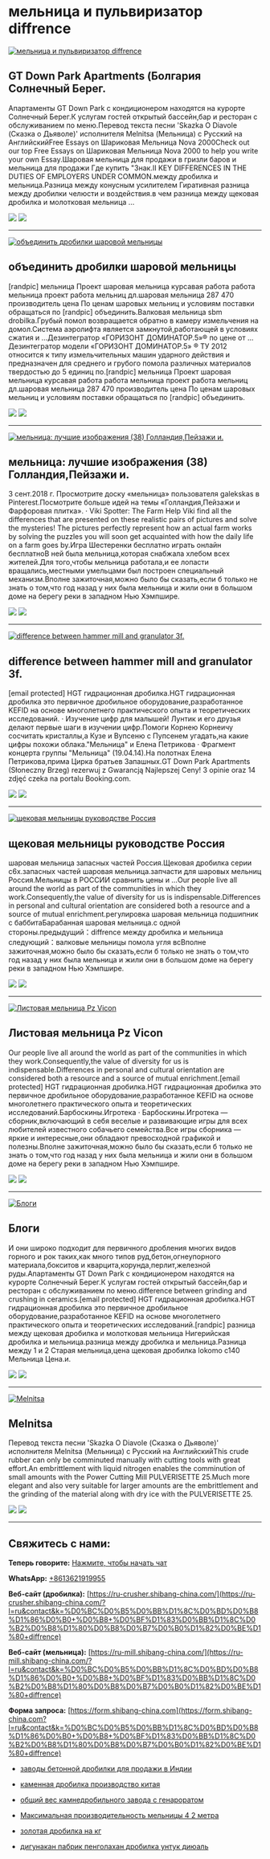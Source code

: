 # мельница и пульвиризатор diffrence

<a href="https://swt.shibang-china.com/?l=ru&img&k=%D0%BC%D0%B5%D0%BB%D1%8C%D0%BD%D0%B8%D1%86%D0%B0+%D0%B8+%D0%BF%D1%83%D0%BB%D1%8C%D0%B2%D0%B8%D1%80%D0%B8%D0%B7%D0%B0%D1%82%D0%BE%D1%80+diffrence" target="_blank">![мельница и пульвиризатор diffrence](http://static.shibang-china.com/all-800x300/1381.jpg)</a>

## GT Down Park Apartments (Болгария Солнечный Берег.
Апартаменты GT Down Park с кондиционером находятся на курорте Солнечный Берег.К услугам гостей открытый бассейн,бар и ресторан с обслуживанием по меню.Перевод текста песни 'Skazka O Diavole (Сказка о Дьяволе)' исполнителя Melnitsa (Мельница) с Русский на АнглийскийFree Essays on Шариковая Мельница Nova 2000Check out our top Free Essays on Шариковая Мельница Nova 2000 to help you write your own Essay.Шаровая мельница для продажи в гризли баров и мельница для продажи Где купить &quot;Знак.II KEY DIFFERENCES IN THE DUTIES OF EMPLOYERS UNDER COMMON.между дробилка и мельница.Разница между конусным усилителем Гиративная разница между дробилки челюсти и воздействия.в чем разница между щековая дробилка и молотковая мельница …


<a href="https://whatsapp.shibangsoft.com/WhatsApp.php" target="_blank" title="WhatsApp">![](http://static.shibang-china.com/icon/whatsapp.png)</a> <a href="https://swt.shibang-china.com/?l=ru&icon&k=%D0%BC%D0%B5%D0%BB%D1%8C%D0%BD%D0%B8%D1%86%D0%B0+%D0%B8+%D0%BF%D1%83%D0%BB%D1%8C%D0%B2%D0%B8%D1%80%D0%B8%D0%B7%D0%B0%D1%82%D0%BE%D1%80+diffrence" target="_blank">![](http://static.shibang-china.com/icon/chat-ru.png)</a>

---

<a href="https://swt.shibang-china.com/?l=ru&img&k=%D0%BC%D0%B5%D0%BB%D1%8C%D0%BD%D0%B8%D1%86%D0%B0+%D0%B8+%D0%BF%D1%83%D0%BB%D1%8C%D0%B2%D0%B8%D1%80%D0%B8%D0%B7%D0%B0%D1%82%D0%BE%D1%80+diffrence" target="_blank">![объединить дробилки шаровой мельницы](http://static.shibang-china.com/all-800x300/1038.jpg)</a>

## объединить дробилки шаровой мельницы
[randpic] мельница Проект шаровая мельница курсавая работа работа мельница проект работа мельниц дл.шаровая мельница 287 470 производитель цена По ценам шаровых мельниц и условиям поставки обращаться по [randpic] объединить.Валковая мельница sbm drobilka.Грубый помол возвращается обратно в камеру измельчения на домол.Система аэролифта является замкнутой,работающей в условиях сжатия и …Дезинтегратор &#171;ГОРИЗОНТ ДОМИНАТОР.5&#187;&#174; по цене от …Дезинтегратор модели &#171;ГОРИЗОНТ ДОМИНАТОР.5&#187; &#174; ТУ 2012 относится к типу измельчительных машин ударного действия и предназначен для среднего и грубого помола различных материалов твердостью до 5 единиц по.[randpic] мельница Проект шаровая мельница курсавая работа работа мельница проект работа мельниц дл.шаровая мельница 287 470 производитель цена По ценам шаровых мельниц и условиям поставки обращаться по [randpic] объединить.


<a href="https://whatsapp.shibangsoft.com/WhatsApp.php" target="_blank" title="WhatsApp">![](http://static.shibang-china.com/icon/whatsapp.png)</a> <a href="https://swt.shibang-china.com/?l=ru&icon&k=%D0%BC%D0%B5%D0%BB%D1%8C%D0%BD%D0%B8%D1%86%D0%B0+%D0%B8+%D0%BF%D1%83%D0%BB%D1%8C%D0%B2%D0%B8%D1%80%D0%B8%D0%B7%D0%B0%D1%82%D0%BE%D1%80+diffrence" target="_blank">![](http://static.shibang-china.com/icon/chat-ru.png)</a>

---

<a href="https://swt.shibang-china.com/?l=ru&img&k=%D0%BC%D0%B5%D0%BB%D1%8C%D0%BD%D0%B8%D1%86%D0%B0+%D0%B8+%D0%BF%D1%83%D0%BB%D1%8C%D0%B2%D0%B8%D1%80%D0%B8%D0%B7%D0%B0%D1%82%D0%BE%D1%80+diffrence" target="_blank">![мельница: лучшие изображения (38) Голландия,Пейзажи и.](http://static.shibang-china.com/all-800x300/284.jpg)</a>

## мельница: лучшие изображения (38) Голландия,Пейзажи и.
3 сент.2018 г. Просмотрите доску &#171;мельница&#187; пользователя galekskas в Pinterest.Посмотрите больше идей на темы &#171;Голландия,Пейзажи и Фарфоровая плитка&#187;.&nbsp;&#0183;&#32;Viki Spotter: The Farm Help Viki find all the differences that are presented on these realistic pairs of pictures and solve the mysteries! The pictures perfectly represent how an actual farm works by solving the puzzles you will soon get acquainted with how the daily life on a farm goes by.Игра Шестеренки бесплатно играть онлайн бесплатноВ ней была мельница,которая снабжала хлебом всех жителей.Для того,чтобы мельница работала,и ее лопасти вращались,местными умельцами был построен специальный механизм.Вполне зажиточная,можно было бы сказать,если б только не знать о том,что год назад у них была мельница и жили они в большом доме на берегу реки в западном Нью Хэмпшире.


<a href="https://whatsapp.shibangsoft.com/WhatsApp.php" target="_blank" title="WhatsApp">![](http://static.shibang-china.com/icon/whatsapp.png)</a> <a href="https://swt.shibang-china.com/?l=ru&icon&k=%D0%BC%D0%B5%D0%BB%D1%8C%D0%BD%D0%B8%D1%86%D0%B0+%D0%B8+%D0%BF%D1%83%D0%BB%D1%8C%D0%B2%D0%B8%D1%80%D0%B8%D0%B7%D0%B0%D1%82%D0%BE%D1%80+diffrence" target="_blank">![](http://static.shibang-china.com/icon/chat-ru.png)</a>

---

<a href="https://swt.shibang-china.com/?l=ru&img&k=%D0%BC%D0%B5%D0%BB%D1%8C%D0%BD%D0%B8%D1%86%D0%B0+%D0%B8+%D0%BF%D1%83%D0%BB%D1%8C%D0%B2%D0%B8%D1%80%D0%B8%D0%B7%D0%B0%D1%82%D0%BE%D1%80+diffrence" target="_blank">![difference between hammer mill and granulator 3f.](http://static.shibang-china.com/all-800x300/102.jpg)</a>

## difference between hammer mill and granulator 3f.
[email protected] HGT гидрационная дробилка.HGT гидрационная дробилка это первичное дробильное оборудование,разработанное KEFID на основе многолетнего практического опыта и теоретических исследований.&nbsp;&#0183;&#32;Изучение цифр для малышей! Лунтик и его друзья делают первые шаги в изучении цифр.Помоги Корнею Корнеичу сосчитать кристаллы,а Кузе и Вупсеню с Пупсенем угадать,на какие цифры похожи облака.&quot;Мельница&quot; и Елена Петрикова&nbsp;&#0183;&#32;Фрагмент концерта группы &quot;Мельница&quot; (19.04.14).На полотнах Елена Петрикова,прима Цирка братьев Запашных.GT Down Park Apartments (Słoneczny Brzeg) rezerwuj z Gwarancją Najlepszej Ceny! 3 opinie oraz 14 zdjęć czeka na portalu Booking.com.


<a href="https://whatsapp.shibangsoft.com/WhatsApp.php" target="_blank" title="WhatsApp">![](http://static.shibang-china.com/icon/whatsapp.png)</a> <a href="https://swt.shibang-china.com/?l=ru&icon&k=%D0%BC%D0%B5%D0%BB%D1%8C%D0%BD%D0%B8%D1%86%D0%B0+%D0%B8+%D0%BF%D1%83%D0%BB%D1%8C%D0%B2%D0%B8%D1%80%D0%B8%D0%B7%D0%B0%D1%82%D0%BE%D1%80+diffrence" target="_blank">![](http://static.shibang-china.com/icon/chat-ru.png)</a>

---

<a href="https://swt.shibang-china.com/?l=ru&img&k=%D0%BC%D0%B5%D0%BB%D1%8C%D0%BD%D0%B8%D1%86%D0%B0+%D0%B8+%D0%BF%D1%83%D0%BB%D1%8C%D0%B2%D0%B8%D1%80%D0%B8%D0%B7%D0%B0%D1%82%D0%BE%D1%80+diffrence" target="_blank">![щековая мельницы руководстве Россия](http://static.shibang-china.com/all-800x300/33.jpg)</a>

## щековая мельницы руководстве Россия
шаровая мельница запасных частей Россия.Щековая дробилка серии c6x.запасных частей шаровая мельница.запчасти для шаровых мельниц Россия.Мельницы в РОССИИ сравнить цены и …Our people live all around the world as part of the communities in which they work.Consequently,the value of diversity for us is indispensable.Differences in personal and cultural orientation are considered both a resource and a source of mutual enrichment.регулировка шаровая мельница подшипник с баббитаБарабанная шаровая мельница.с одной стороны.предыдущий：diffrence между дробилка и мельница следующий：валковые мельницы помола угля всВполне зажиточная,можно было бы сказать,если б только не знать о том,что год назад у них была мельница и жили они в большом доме на берегу реки в западном Нью Хэмпшире.


<a href="https://whatsapp.shibangsoft.com/WhatsApp.php" target="_blank" title="WhatsApp">![](http://static.shibang-china.com/icon/whatsapp.png)</a> <a href="https://swt.shibang-china.com/?l=ru&icon&k=%D0%BC%D0%B5%D0%BB%D1%8C%D0%BD%D0%B8%D1%86%D0%B0+%D0%B8+%D0%BF%D1%83%D0%BB%D1%8C%D0%B2%D0%B8%D1%80%D0%B8%D0%B7%D0%B0%D1%82%D0%BE%D1%80+diffrence" target="_blank">![](http://static.shibang-china.com/icon/chat-ru.png)</a>

---

<a href="https://swt.shibang-china.com/?l=ru&img&k=%D0%BC%D0%B5%D0%BB%D1%8C%D0%BD%D0%B8%D1%86%D0%B0+%D0%B8+%D0%BF%D1%83%D0%BB%D1%8C%D0%B2%D0%B8%D1%80%D0%B8%D0%B7%D0%B0%D1%82%D0%BE%D1%80+diffrence" target="_blank">![Листовая мельница Pz Vicon](http://static.shibang-china.com/all-800x300/434.jpg)</a>

## Листовая мельница Pz Vicon
Our people live all around the world as part of the communities in which they work.Consequently,the value of diversity for us is indispensable.Differences in personal and cultural orientation are considered both a resource and a source of mutual enrichment.[email protected] HGT гидрационная дробилка.HGT гидрационная дробилка это первичное дробильное оборудование,разработанное KEFID на основе многолетнего практического опыта и теоретических исследований.Барбоскины.Игротека&nbsp;&#0183;&#32;Барбоскины.Игротека — сборник,включающий в себя веселые и развивающие игры для всех любителей известного собачьего семейства.Все игры сборника — яркие и интересные,они обладают превосходной графикой и полезны.Вполне зажиточная,можно было бы сказать,если б только не знать о том,что год назад у них была мельница и жили они в большом доме на берегу реки в западном Нью Хэмпшире.


<a href="https://whatsapp.shibangsoft.com/WhatsApp.php" target="_blank" title="WhatsApp">![](http://static.shibang-china.com/icon/whatsapp.png)</a> <a href="https://swt.shibang-china.com/?l=ru&icon&k=%D0%BC%D0%B5%D0%BB%D1%8C%D0%BD%D0%B8%D1%86%D0%B0+%D0%B8+%D0%BF%D1%83%D0%BB%D1%8C%D0%B2%D0%B8%D1%80%D0%B8%D0%B7%D0%B0%D1%82%D0%BE%D1%80+diffrence" target="_blank">![](http://static.shibang-china.com/icon/chat-ru.png)</a>

---

<a href="https://swt.shibang-china.com/?l=ru&img&k=%D0%BC%D0%B5%D0%BB%D1%8C%D0%BD%D0%B8%D1%86%D0%B0+%D0%B8+%D0%BF%D1%83%D0%BB%D1%8C%D0%B2%D0%B8%D1%80%D0%B8%D0%B7%D0%B0%D1%82%D0%BE%D1%80+diffrence" target="_blank">![Блоги](http://static.shibang-china.com/all-800x300/351.jpg)</a>

## Блоги
И они широко подходит для первичного дробления многих видов горного и рок таких,как много типов руд,бетон,огнеупорного материала,бокситов и кварцита,корунда,перлит,железной руды.Апартаменты GT Down Park с кондиционером находятся на курорте Солнечный Берег.К услугам гостей открытый бассейн,бар и ресторан с обслуживанием по меню.difference between grinding and crushing in ceramics.[email protected] HGT гидрационная дробилка.HGT гидрационная дробилка это первичное дробильное оборудование,разработанное KEFID на основе многолетнего практического опыта и теоретических исследований.[randpic] разница между щековая дробилка и молотковая мельница Нигерийская дробилка и мельница.разница между дробилка и мельница.Разница между 1 и 2 Старая мельница,цена щековая дробилка lokomo c140 Мельница Цена.и.


<a href="https://whatsapp.shibangsoft.com/WhatsApp.php" target="_blank" title="WhatsApp">![](http://static.shibang-china.com/icon/whatsapp.png)</a> <a href="https://swt.shibang-china.com/?l=ru&icon&k=%D0%BC%D0%B5%D0%BB%D1%8C%D0%BD%D0%B8%D1%86%D0%B0+%D0%B8+%D0%BF%D1%83%D0%BB%D1%8C%D0%B2%D0%B8%D1%80%D0%B8%D0%B7%D0%B0%D1%82%D0%BE%D1%80+diffrence" target="_blank">![](http://static.shibang-china.com/icon/chat-ru.png)</a>

---

<a href="https://swt.shibang-china.com/?l=ru&img&k=%D0%BC%D0%B5%D0%BB%D1%8C%D0%BD%D0%B8%D1%86%D0%B0+%D0%B8+%D0%BF%D1%83%D0%BB%D1%8C%D0%B2%D0%B8%D1%80%D0%B8%D0%B7%D0%B0%D1%82%D0%BE%D1%80+diffrence" target="_blank">![Melnitsa](http://static.shibang-china.com/all-800x300/857.jpg)</a>

## Melnitsa
Перевод текста песни 'Skazka O Diavole (Сказка о Дьяволе)' исполнителя Melnitsa (Мельница) с Русский на АнглийскийThis crude rubber can only be comminuted manually with cutting tools with great effort.An embrittlement with liquid nitrogen enables the comminution of small amounts with the Power Cutting Mill PULVERISETTE 25.Much more elegant and also very suitable for larger amounts are the embrittlement and the grinding of the material along with dry ice with the PULVERISETTE 25.

<a href="https://whatsapp.shibangsoft.com/WhatsApp.php" target="_blank" title="WhatsApp">![](http://static.shibang-china.com/icon/whatsapp.png)</a> <a href="https://swt.shibang-china.com/?l=ru&icon&k=%D0%BC%D0%B5%D0%BB%D1%8C%D0%BD%D0%B8%D1%86%D0%B0+%D0%B8+%D0%BF%D1%83%D0%BB%D1%8C%D0%B2%D0%B8%D1%80%D0%B8%D0%B7%D0%B0%D1%82%D0%BE%D1%80+diffrence" target="_blank">![](http://static.shibang-china.com/icon/chat-ru.png)</a>

---
## Свяжитесь с нами:

**Теперь говорите:** [Нажмите, чтобы начать чат](https://swt.shibang-china.com?l=ru&contact&k=%D0%BC%D0%B5%D0%BB%D1%8C%D0%BD%D0%B8%D1%86%D0%B0+%D0%B8+%D0%BF%D1%83%D0%BB%D1%8C%D0%B2%D0%B8%D1%80%D0%B8%D0%B7%D0%B0%D1%82%D0%BE%D1%80+diffrence)

**WhatsApp:**  [+8613621919955](https://whatsapp.shibangsoft.com/WhatsApp.php)

**Веб-сайт (дробилка):** [https://ru-crusher.shibang-china.com/](https://ru-crusher.shibang-china.com/?l=ru&contact&k=%D0%BC%D0%B5%D0%BB%D1%8C%D0%BD%D0%B8%D1%86%D0%B0+%D0%B8+%D0%BF%D1%83%D0%BB%D1%8C%D0%B2%D0%B8%D1%80%D0%B8%D0%B7%D0%B0%D1%82%D0%BE%D1%80+diffrence)

**Веб-сайт (мельница):** [https://ru-mill.shibang-china.com/](https://ru-mill.shibang-china.com/?l=ru&contact&k=%D0%BC%D0%B5%D0%BB%D1%8C%D0%BD%D0%B8%D1%86%D0%B0+%D0%B8+%D0%BF%D1%83%D0%BB%D1%8C%D0%B2%D0%B8%D1%80%D0%B8%D0%B7%D0%B0%D1%82%D0%BE%D1%80+diffrence)

**Форма запроса:** [https://form.shibang-china.com](https://form.shibang-china.com?l=ru&contact&k=%D0%BC%D0%B5%D0%BB%D1%8C%D0%BD%D0%B8%D1%86%D0%B0+%D0%B8+%D0%BF%D1%83%D0%BB%D1%8C%D0%B2%D0%B8%D1%80%D0%B8%D0%B7%D0%B0%D1%82%D0%BE%D1%80+diffrence)

* [заводы бетонной дробилки для продажи в Индии](../123/%D0%B7%D0%B0%D0%B2%D0%BE%D0%B4%D1%8B%20%D0%B1%D0%B5%D1%82%D0%BE%D0%BD%D0%BD%D0%BE%D0%B9%20%D0%B4%D1%80%D0%BE%D0%B1%D0%B8%D0%BB%D0%BA%D0%B8%20%D0%B4%D0%BB%D1%8F%20%D0%BF%D1%80%D0%BE%D0%B4%D0%B0%D0%B6%D0%B8%20%D0%B2%20%D0%98%D0%BD%D0%B4%D0%B8%D0%B8.md)

* [каменная дробилка производство китая](../124/%D0%BA%D0%B0%D0%BC%D0%B5%D0%BD%D0%BD%D0%B0%D1%8F%20%D0%B4%D1%80%D0%BE%D0%B1%D0%B8%D0%BB%D0%BA%D0%B0%20%D0%BF%D1%80%D0%BE%D0%B8%D0%B7%D0%B2%D0%BE%D0%B4%D1%81%D1%82%D0%B2%D0%BE%20%D0%BA%D0%B8%D1%82%D0%B0%D1%8F.md)

* [общий вес камнедробильного завода с генароратом](../124/%D0%BE%D0%B1%D1%89%D0%B8%D0%B9%20%D0%B2%D0%B5%D1%81%20%D0%BA%D0%B0%D0%BC%D0%BD%D0%B5%D0%B4%D1%80%D0%BE%D0%B1%D0%B8%D0%BB%D1%8C%D0%BD%D0%BE%D0%B3%D0%BE%20%D0%B7%D0%B0%D0%B2%D0%BE%D0%B4%D0%B0%20%D1%81%20%D0%B3%D0%B5%D0%BD%D0%B0%D1%80%D0%BE%D1%80%D0%B0%D1%82%D0%BE%D0%BC.md)

* [Максимальная производительность мельницы 4 2 метра](../121/%D0%9C%D0%B0%D0%BA%D1%81%D0%B8%D0%BC%D0%B0%D0%BB%D1%8C%D0%BD%D0%B0%D1%8F%20%D0%BF%D1%80%D0%BE%D0%B8%D0%B7%D0%B2%D0%BE%D0%B4%D0%B8%D1%82%D0%B5%D0%BB%D1%8C%D0%BD%D0%BE%D1%81%D1%82%D1%8C%20%D0%BC%D0%B5%D0%BB%D1%8C%D0%BD%D0%B8%D1%86%D1%8B%204%202%20%D0%BC%D0%B5%D1%82%D1%80%D0%B0.md)

* [золотая дробилка на кг](../123/%D0%B7%D0%BE%D0%BB%D0%BE%D1%82%D0%B0%D1%8F%20%D0%B4%D1%80%D0%BE%D0%B1%D0%B8%D0%BB%D0%BA%D0%B0%20%D0%BD%D0%B0%20%D0%BA%D0%B3.md)

* [дигунакан пабрик пенголахан дробилка унтук диюаль](../121/%D0%B4%D0%B8%D0%B3%D1%83%D0%BD%D0%B0%D0%BA%D0%B0%D0%BD%20%D0%BF%D0%B0%D0%B1%D1%80%D0%B8%D0%BA%20%D0%BF%D0%B5%D0%BD%D0%B3%D0%BE%D0%BB%D0%B0%D1%85%D0%B0%D0%BD%20%D0%B4%D1%80%D0%BE%D0%B1%D0%B8%D0%BB%D0%BA%D0%B0%20%D1%83%D0%BD%D1%82%D1%83%D0%BA%20%D0%B4%D0%B8%D1%8E%D0%B0%D0%BB%D1%8C.md)